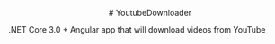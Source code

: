 <p align="center"># YoutubeDownloader</p>
.NET Core 3.0 + Angular app that will download videos from YouTube
